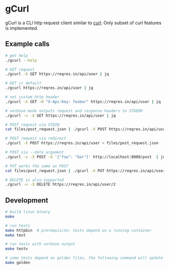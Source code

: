 # gCurl

gCurl is a CLI http request client similar to [curl](https://github.com/curl/curl).
Only subset of curl features is implemented.

## Example calls

```bash
# get help
./gcurl --help

# GET request
./gcurl -X GET https://reqres.in/api/user | jq

# GET is default
./gcurl https://reqres.in/api/user | jq

# set custom http header
./gcurl -X GET -H "X-Api-Key: foobar" https://reqres.in/api/user | jq

# verbose mode outputs request and response headers to STDERR
./gcurl -v -X GET https://reqres.in/api/user | jq

# POST request via STDIN
cat files/post_request.json | ./gcurl -X POST https://reqres.in/api/user

# POST request via redirect
./gcurl -X POST https://reqres.in/api/user < files/post_request.json

# POST via --data argument
./gcurl -v -X POST -d '{"foo": "bar"}' http://localhost:8080/post  | jq

# PUT works the same as POST
cat files/post_request.json | ./gcurl -X PUT https://reqres.in/api/user

# DELETE is also supported
./gcurl -v -X DELETE https://reqres.in/api/user/2
```

## Development

```bash
# build linux binary
make

# run tests
make httpbin  # prerequisite: tests depend on a running container
make test

# run tests with verbose output
make testv

# some tests depend on golden files, the following command will update the golden files
make golden
```
